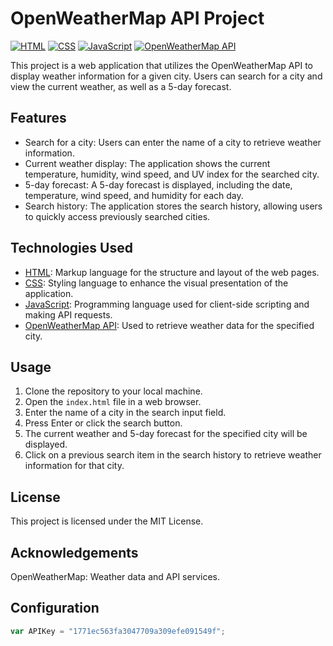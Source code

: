# OpenWeatherMap API Project

[![HTML](https://img.shields.io/badge/HTML-Markup-orange)](https://developer.mozilla.org/en-US/docs/Web/HTML)
[![CSS](https://img.shields.io/badge/CSS-Styling-blue)](https://developer.mozilla.org/en-US/docs/Web/CSS)
[![JavaScript](https://img.shields.io/badge/JavaScript-Programming-yellow)](https://developer.mozilla.org/en-US/docs/Web/JavaScript)
[![OpenWeatherMap API](https://img.shields.io/badge/OpenWeatherMap%20API-Weather%20Data-lightgrey)](https://openweathermap.org/)

This project is a web application that utilizes the OpenWeatherMap API to display weather information for a given city. Users can search for a city and view the current weather, as well as a 5-day forecast.

## Features

- Search for a city: Users can enter the name of a city to retrieve weather information.
- Current weather display: The application shows the current temperature, humidity, wind speed, and UV index for the searched city.
- 5-day forecast: A 5-day forecast is displayed, including the date, temperature, wind speed, and humidity for each day.
- Search history: The application stores the search history, allowing users to quickly access previously searched cities.

## Technologies Used

- [HTML](https://developer.mozilla.org/en-US/docs/Web/HTML): Markup language for the structure and layout of the web pages.
- [CSS](https://developer.mozilla.org/en-US/docs/Web/CSS): Styling language to enhance the visual presentation of the application.
- [JavaScript](https://developer.mozilla.org/en-US/docs/Web/JavaScript): Programming language used for client-side scripting and making API requests.
- [OpenWeatherMap API](https://openweathermap.org/): Used to retrieve weather data for the specified city.

## Usage

1. Clone the repository to your local machine.
2. Open the `index.html` file in a web browser.
3. Enter the name of a city in the search input field.
4. Press Enter or click the search button.
5. The current weather and 5-day forecast for the specified city will be displayed.
6. Click on a previous search item in the search history to retrieve weather information for that city.

## License
This project is licensed under the MIT License.

## Acknowledgements
OpenWeatherMap: Weather data and API services.

## Configuration


```javascript
var APIKey = "1771ec563fa3047709a309efe091549f";


